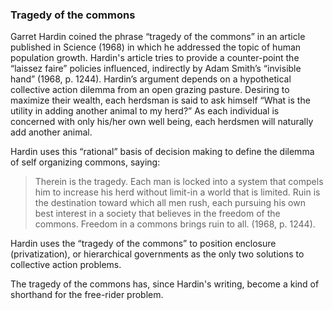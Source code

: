 ### Tragedy of the commons

Garret Hardin coined the phrase “tragedy of the commons” in an article published in Science (1968) in which he addressed the topic of human population growth. Hardin's article tries to provide a counter-point the “laissez faire” policies influenced, indirectly by Adam Smith’s “invisible hand” (1968, p. 1244). Hardin’s argument depends on a hypothetical collective action dilemma from an open grazing pasture. Desiring to maximize their wealth, each herdsman is said to ask himself “What is the utility in adding another animal to my herd?” As each individual is concerned with only his/her own well being, each herdsmen will naturally add another animal. 

Hardin uses this “rational” basis of decision making to define the dilemma of self organizing commons, saying:

>Therein is the tragedy. Each man is locked into a system that compels him to increase his herd without limit-in a world that is limited. Ruin is the destination toward which all men rush, each pursuing his own best interest in a society that believes in the freedom of the commons. Freedom in a commons brings ruin to all. (1968, p. 1244).

Hardin uses the “tragedy of the commons” to position enclosure (privatization), or hierarchical governments as the only two solutions to collective action problems. 


The tragedy of the commons has, since Hardin's writing, become a kind of shorthand for the free-rider problem.
